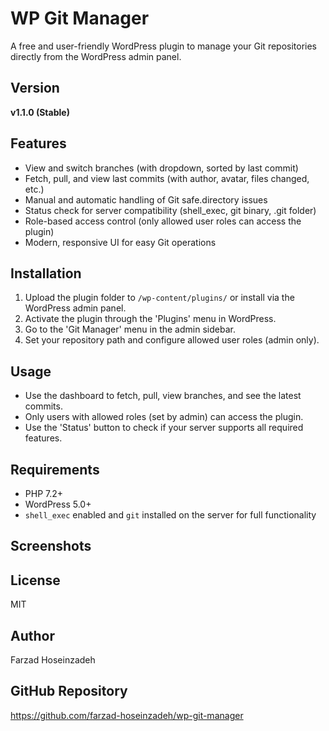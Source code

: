 # WP Git Manager
A free and user-friendly WordPress plugin to manage your Git repositories directly from the WordPress admin panel.

## Version
**v1.1.0 (Stable)**

## Features
- View and switch branches (with dropdown, sorted by last commit)
- Fetch, pull, and view last commits (with author, avatar, files changed, etc.)
- Manual and automatic handling of Git safe.directory issues
- Status check for server compatibility (shell_exec, git binary, .git folder)
- Role-based access control (only allowed user roles can access the plugin)
- Modern, responsive UI for easy Git operations

## Installation
1. Upload the plugin folder to `/wp-content/plugins/` or install via the WordPress admin panel.
2. Activate the plugin through the 'Plugins' menu in WordPress.
3. Go to the 'Git Manager' menu in the admin sidebar.
4. Set your repository path and configure allowed user roles (admin only).

## Usage
- Use the dashboard to fetch, pull, view branches, and see the latest commits.
- Only users with allowed roles (set by admin) can access the plugin.
- Use the 'Status' button to check if your server supports all required features.

## Requirements
- PHP 7.2+
- WordPress 5.0+
- `shell_exec` enabled and `git` installed on the server for full functionality

## Screenshots
<!-- Add screenshots here after uploading to GitHub -->

## License
MIT

## Author
Farzad Hoseinzadeh

## GitHub Repository
https://github.com/farzad-hoseinzadeh/wp-git-manager
